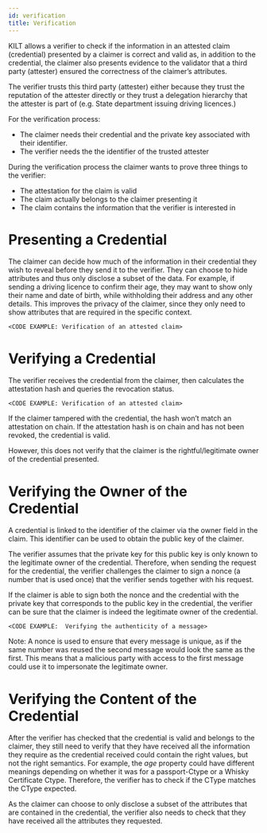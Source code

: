 ```yaml
---
id: verification
title: Verification
---
```

KILT allows a verifier to check if the information in an attested claim (credential) presented by a claimer is correct and valid as, in addition to the credential, the claimer also presents evidence to the validator that a third party (attester) ensured the correctness of the claimer’s attributes.  

The verifier trusts this third party (attester) either because they trust the reputation of the attester directly or they trust a delegation hierarchy that the attester is part of (e.g. State department issuing driving licences.)

For the verification process:

*   The claimer needs their credential and the private key  associated with their identifier.
*   The verifier needs the the identifier of the trusted attester

During the verification process the claimer wants to prove three things to the verifier:

*   The attestation for the claim is valid
*   The claim actually belongs to the claimer presenting it
*   The claim contains the information that the verifier is interested in

# Presenting a Credential

The claimer can decide how much of the information in their credential they wish to reveal before they send it to the verifier. They can choose to hide attributes and thus only disclose a subset of the data. For example, if sending a driving licence to confirm their age, they may want to show only their name and date of birth, while withholding their address and any other details. This improves the privacy of the claimer, since they only need to show attributes that are required in the specific context.

```
<CODE EXAMPLE: Verification of an attested claim>
```

# Verifying a Credential
The verifier receives the credential from the claimer, then calculates the attestation hash and queries the revocation status.

```
<CODE EXAMPLE: Verification of an attested claim>
```

If the claimer tampered with the credential, the hash won’t match an attestation on chain. If the attestation hash is on chain and has not been revoked, the credential is valid.

However, this does not verify that the claimer is the rightful/legitimate owner of the credential presented.

# Verifying the Owner of the Credential

A credential is linked to the identifier of the claimer via the owner field in the claim. This identifier can be used to obtain the public key of the claimer.

The verifier assumes that the private key for this public key is only known to the legitimate owner of the credential. Therefore, when sending the request for the credential, the verifier challenges the claimer to sign a nonce (a number that is used once) that the verifier sends together with his request.

If the claimer is able to sign both the nonce and the credential with the private key that corresponds to the public key in the credential, the verifier can be sure that the claimer is indeed the legitimate owner of the credential.

```
<CODE EXAMPLE:  Verifying the authenticity of a message>
```

Note: A nonce is used to ensure that every message is unique, as if the same number was reused the second message would look the same as the first. This means that a malicious party with access to the first message could use it to impersonate the legitimate owner.

# Verifying the Content of the Credential

After the verifier has checked that the credential is valid and belongs to the claimer, they still need to verify that they have received all the information they require as the credential received could contain the right values, but not the right semantics. For example, the _age_ property could have different meanings depending on whether it was for a passport-Ctype or a Whisky Certificate Ctype. Therefore, the verifier has to check if the CType matches the CType expected.

As the claimer can choose to only disclose a subset of the attributes that are contained in the credential, the verifier also needs to check that they have received all the attributes they requested.  
